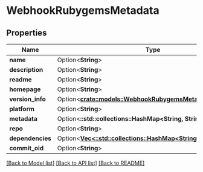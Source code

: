 # WebhookRubygemsMetadata

## Properties

Name | Type | Description | Notes
------------ | ------------- | ------------- | -------------
**name** | Option<**String**> |  | [optional]
**description** | Option<**String**> |  | [optional]
**readme** | Option<**String**> |  | [optional]
**homepage** | Option<**String**> |  | [optional]
**version_info** | Option<[**crate::models::WebhookRubygemsMetadataVersionInfo**](webhook_rubygems_metadata_version_info.md)> |  | [optional]
**platform** | Option<**String**> |  | [optional]
**metadata** | Option<**::std::collections::HashMap<String, String>**> |  | [optional]
**repo** | Option<**String**> |  | [optional]
**dependencies** | Option<[**Vec<::std::collections::HashMap<String, String>>**](map.md)> |  | [optional]
**commit_oid** | Option<**String**> |  | [optional]

[[Back to Model list]](../README.md#documentation-for-models) [[Back to API list]](../README.md#documentation-for-api-endpoints) [[Back to README]](../README.md)


